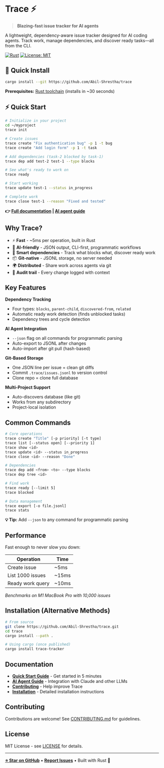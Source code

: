 # Trace ⚡

> **Blazing-fast issue tracker for AI agents**

A lightweight, dependency-aware issue tracker designed for AI coding agents. Track work, manage dependencies, and discover ready tasks—all from the CLI.

[![Rust](https://img.shields.io/badge/rust-%23000000.svg?style=for-the-badge&logo=rust&logoColor=white)](https://www.rust-lang.org/)
[![License: MIT](https://img.shields.io/badge/License-MIT-yellow.svg?style=for-the-badge)](https://opensource.org/licenses/MIT)

## 🚀 Quick Install

```bash
cargo install --git https://github.com/Abil-Shrestha/trace
```

**Prerequisites:** [Rust toolchain](https://rustup.rs/) (installs in ~30 seconds)

## ⚡ Quick Start

```bash
# Initialize in your project
cd ~/myproject
trace init

# Create issues
trace create "Fix authentication bug" -p 1 -t bug
trace create "Add login form" -p 1 -t task

# Add dependencies (task-2 blocked by task-1)
trace dep add test-2 test-1 --type blocks

# See what's ready to work on
trace ready

# Start working
trace update test-1 --status in_progress

# Complete work
trace close test-1 --reason "Fixed and tested"
```

**👉 [Full documentation](./QUICK_START.md) | [AI agent guide](./CLAUDE.md)**

## Why Trace?

- ⚡ **Fast** - ~5ms per operation, built in Rust
- 🤖 **AI-friendly** - JSON output, CLI-first, programmatic workflows  
- 🔗 **Smart dependencies** - Track what blocks what, discover ready work
- 📦 **Git-native** - JSONL storage, no server needed
- 🌍 **Distributed** - Share work across agents via git
- 💾 **Audit trail** - Every change logged with context

## Key Features

**Dependency Tracking**
- Four types: `blocks`, `parent-child`, `discovered-from`, `related`
- Automatic ready work detection (finds unblocked tasks)
- Dependency trees and cycle detection

**AI Agent Integration**
- `--json` flag on all commands for programmatic parsing
- Auto-export to JSONL after changes
- Auto-import after git pull (hash-based)

**Git-Based Storage**
- One JSON line per issue = clean git diffs
- Commit `.trace/issues.jsonl` to version control
- Clone repo = clone full database

**Multi-Project Support**
- Auto-discovers database (like git)
- Works from any subdirectory
- Project-local isolation

## Common Commands

```bash
# Core operations
trace create "Title" [-p priority] [-t type]
trace list [--status open] [--priority 1]
trace show <id>
trace update <id> --status in_progress
trace close <id> --reason "Done"

# Dependencies
trace dep add <from> <to> --type blocks
trace dep tree <id>

# Find work
trace ready [--limit 5]
trace blocked

# Data management
trace export [-o file.jsonl]
trace stats
```

**💡 Tip:** Add `--json` to any command for programmatic parsing

## Performance

Fast enough to never slow you down:

| Operation        | Time  |
| ---------------- | ----- |
| Create issue     | ~5ms  |
| List 1000 issues | ~15ms |
| Ready work query | ~10ms |

_Benchmarks on M1 MacBook Pro with 10,000 issues_

## Installation (Alternative Methods)

```bash
# From source
git clone https://github.com/Abil-Shrestha/trace.git
cd trace
cargo install --path .

# Using cargo (once published)
cargo install trace-tracker
```

## Documentation

- **[Quick Start Guide](./QUICK_START.md)** - Get started in 5 minutes
- **[AI Agent Guide](./CLAUDE.md)** - Integration with Claude and other LLMs
- **[Contributing](./CONTRIBUTING.md)** - Help improve Trace
- **[Installation](./INSTALL.md)** - Detailed installation instructions

## Contributing

Contributions are welcome! See [CONTRIBUTING.md](./CONTRIBUTING.md) for guidelines.

## License

MIT License - see [LICENSE](LICENSE) for details.

---

**[⭐ Star on GitHub](https://github.com/Abil-Shrestha/trace)** • **[Report Issues](https://github.com/Abil-Shrestha/trace/issues)** • Built with Rust 🦀
